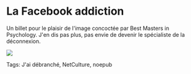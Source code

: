 # La Facebook addiction

Un billet pour le plaisir de l'image concoctée par Best Masters in Psychology. J'en dis pas plus, pas envie de devenir le spécialiste de la déconnexion.

![](http://blog.tcrouzet.comhttps://tcrouzet.com/images_tc/2012/11/facebook-psychology.jpg)



Tags: J'ai débranché, NetCulture, noepub